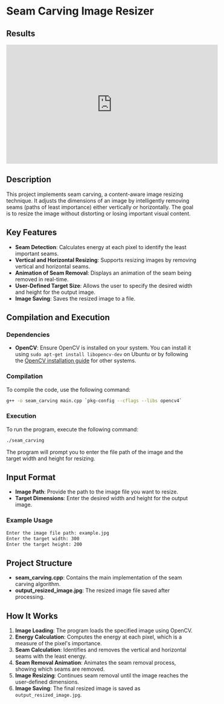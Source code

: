 # Seam Carving Image Resizer

## Results
<iframe width="560" height="315" src="https://www.youtube.com/embed/A9uiIOozk2M" frameborder="0" allowfullscreen></iframe>


## Description
This project implements seam carving, a content-aware image resizing technique. It adjusts the dimensions of an image by intelligently removing seams (paths of least importance) either vertically or horizontally. The goal is to resize the image without distorting or losing important visual content.

## Key Features
- **Seam Detection**: Calculates energy at each pixel to identify the least important seams.
- **Vertical and Horizontal Resizing**: Supports resizing images by removing vertical and horizontal seams.
- **Animation of Seam Removal**: Displays an animation of the seam being removed in real-time.
- **User-Defined Target Size**: Allows the user to specify the desired width and height for the output image.
- **Image Saving**: Saves the resized image to a file.

## Compilation and Execution
### Dependencies
- **OpenCV**: Ensure OpenCV is installed on your system. You can install it using `sudo apt-get install libopencv-dev` on Ubuntu or by following the [OpenCV installation guide](https://docs.opencv.org/master/d7/d9f/tutorial_linux_install.html) for other systems.

### Compilation
To compile the code, use the following command:
```sh
g++ -o seam_carving main.cpp `pkg-config --cflags --libs opencv4`
```

### Execution
To run the program, execute the following command:
```sh
./seam_carving
```

The program will prompt you to enter the file path of the image and the target width and height for resizing.

## Input Format
- **Image Path**: Provide the path to the image file you want to resize.
- **Target Dimensions**: Enter the desired width and height for the output image.

### Example Usage
```sh
Enter the image file path: example.jpg
Enter the target width: 300
Enter the target height: 200
```

## Project Structure
- **seam_carving.cpp**: Contains the main implementation of the seam carving algorithm.
- **output_resized_image.jpg**: The resized image file saved after processing.

## How It Works
1. **Image Loading**: The program loads the specified image using OpenCV.
2. **Energy Calculation**: Computes the energy at each pixel, which is a measure of the pixel's importance.
3. **Seam Calculation**: Identifies and removes the vertical and horizontal seams with the least energy.
4. **Seam Removal Animation**: Animates the seam removal process, showing which seams are removed.
5. **Image Resizing**: Continues seam removal until the image reaches the user-defined dimensions.
6. **Image Saving**: The final resized image is saved as `output_resized_image.jpg`.

